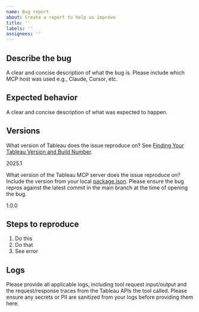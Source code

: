 ```yaml
---
name: Bug report
about: Create a report to help us improve
title: ''
labels: ''
assignees: ''
---
```


## Describe the bug

A clear and concise description of what the bug is. Please include which MCP host was used e.g.,
Claude, Cursor, etc.

## Expected behavior

A clear and concise description of what was expected to happen.

## Versions

What version of Tableau does the issue reproduce on? See
[Finding Your Tableau Version and Build Number](https://kb.tableau.com/HowTo?id=kA060000000LCkj).

2025.1

What version of the Tableau MCP server does the issue reproduce on? Include the version from your
local [package.json](https://github.com/tableau/tableau-mcp/blob/main/package.json). Please ensure
the bug repros against the latest commit in the main branch at the time of opening the bug.

1.0.0

## Steps to reproduce

1. Do this
2. Do that
3. See error

## Logs

Please provide all applicable logs, including tool request input/output and the request/response
traces from the Tableau APIs the tool called. Please ensure any secrets or PII are sanitized from
your logs before providing them here.

